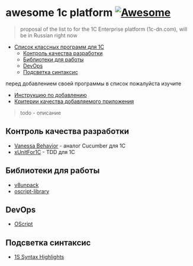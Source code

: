 ﻿# awesome 1c platform [![Awesome](https://cdn.rawgit.com/sindresorhus/awesome/d7305f38d29fed78fa85652e3a63e154dd8e8829/media/badge.svg)](https://github.com/sindresorhus/awesome)

> proposal of the list to for the 1C Enterprise platform (1c-dn.com), will be in Russian right now

- [Список классных программ для 1С](#)
	- [Контроль качества разработки](#)
	- [Библиотеки для работы](#)
	- [DevOps](#)
	- [Подсветка синтаксис](#)

перед добавлением своей программы в список пожалуйста изучите

* [Инструкцию по добавлению](CONTRIBUTING.md)
* [Критерии качества добавляемого приложения]()

> todo - описание

## Контроль качества разработки

* [Vanessa Behavior]() - аналог Cucumber для 1С
* [xUnitFor1C]() - TDD для 1С

## Библиотеки для работы

* [v8unpack]()
* [oscript-library]()

## DevOps

* [OScript]()

## Подсветка синтаксис

* [1S Syntax Highlights]()
